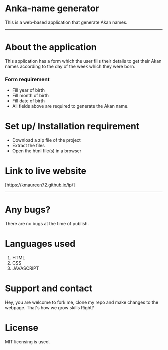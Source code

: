 # Anka-name generator

This is a web-based application that generate Akan names.

---

# About the application

This application has a form which the user fills their details to get their Akan names according to the day of the week which they were born.

### Form requirement

- Fill year of birth
- Fill month of birth
- Fill date of birth
- All fields above are required to generate the Akan name.

# Set up/ Installation requirement

- Download a zip file of the project
- Extract the files
- Open the html file(s) in a browser

# Link to live website

[https://kmaureen72.github.io/ip/]

---

# Any bugs?

There are no bugs at the time of publish.

# Languages used

1.  HTML
2.  CSS
3.  JAVASCRIPT

# Support and contact

Hey, you are welcome to fork me, clone my repo and make changes to the webpage. That's how we grow skills Right?

# License

MIT licensing is used.
